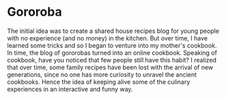 # Gororoba
The initial idea was to create a shared house recipes blog for young people with no experience (and no money) in the kitchen. But over time, I have learned some tricks and so I began to venture into my  mother's cookbook. In time, the blog of gororobas turned into an online cookbook.  Speaking of cookbook, have you noticed that few people still have this habit? I realized that over time, some family recipes have been lost with the arrival of new generations, since no one has more curiosity to unravel the ancient cookbooks. Hence the idea of keeping alive some of the culinary experiences in an interactive and funny way.
